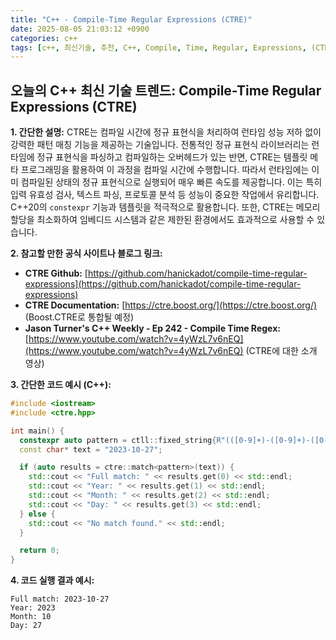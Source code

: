 ```yaml
---
title: "C++ - Compile-Time Regular Expressions (CTRE)"
date: 2025-08-05 21:03:12 +0900
categories: c++
tags: [c++, 최신기술, 추천, C++, Compile, Time, Regular, Expressions, (CTRE)]
---
```


## 오늘의 C++ 최신 기술 트렌드: **Compile-Time Regular Expressions (CTRE)**

**1. 간단한 설명:**
CTRE는 컴파일 시간에 정규 표현식을 처리하여 런타임 성능 저하 없이 강력한 패턴 매칭 기능을 제공하는 기술입니다.  전통적인 정규 표현식 라이브러리는 런타임에 정규 표현식을 파싱하고 컴파일하는 오버헤드가 있는 반면, CTRE는 템플릿 메타 프로그래밍을 활용하여 이 과정을 컴파일 시간에 수행합니다.  따라서 런타임에는 이미 컴파일된 상태의 정규 표현식으로 실행되어 매우 빠른 속도를 제공합니다.  이는 특히 입력 유효성 검사, 텍스트 파싱, 프로토콜 분석 등 성능이 중요한 작업에서 유리합니다.  C++20의 `constexpr` 기능과 템플릿을 적극적으로 활용합니다.  또한, CTRE는 메모리 할당을 최소화하여 임베디드 시스템과 같은 제한된 환경에서도 효과적으로 사용할 수 있습니다.

**2. 참고할 만한 공식 사이트나 블로그 링크:**

*   **CTRE Github:** [https://github.com/hanickadot/compile-time-regular-expressions](https://github.com/hanickadot/compile-time-regular-expressions)
*   **CTRE Documentation:** [https://ctre.boost.org/](https://ctre.boost.org/) (Boost.CTRE로 통합될 예정)
*   **Jason Turner's C++ Weekly - Ep 242 - Compile Time Regex:** [https://www.youtube.com/watch?v=4yWzL7v6nEQ](https://www.youtube.com/watch?v=4yWzL7v6nEQ) (CTRE에 대한 소개 영상)

**3. 간단한 코드 예시 (C++):**

```cpp
#include <iostream>
#include <ctre.hpp>

int main() {
  constexpr auto pattern = ctll::fixed_string{R"(([0-9]+)-([0-9]+)-([0-9]+))"};
  const char* text = "2023-10-27";

  if (auto results = ctre::match<pattern>(text)) {
    std::cout << "Full match: " << results.get(0) << std::endl;
    std::cout << "Year: " << results.get(1) << std::endl;
    std::cout << "Month: " << results.get(2) << std::endl;
    std::cout << "Day: " << results.get(3) << std::endl;
  } else {
    std::cout << "No match found." << std::endl;
  }

  return 0;
}
```

**4. 코드 실행 결과 예시:**

```
Full match: 2023-10-27
Year: 2023
Month: 10
Day: 27
```

